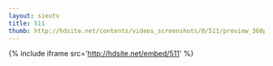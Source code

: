 ```yaml
---
layout: sieutv
title: 511
thumb: http://hdsite.net/contents/videos_screenshots/0/511/preview_360p.mp4.jpg
---
```

{% include iframe src='http://hdsite.net/embed/511' %}
 
